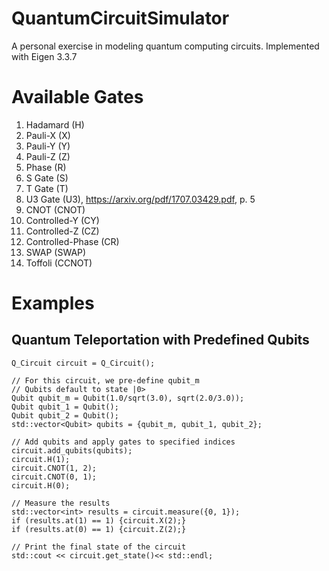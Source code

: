 # QuantumCircuitSimulator

A personal exercise in modeling quantum computing circuits. Implemented with Eigen 3.3.7

# Available Gates
1. Hadamard (H)
2. Pauli-X (X)
3. Pauli-Y (Y)
4. Pauli-Z (Z)
5. Phase (R)
6. S Gate (S)
7. T Gate (T)
8. U3 Gate (U3), https://arxiv.org/pdf/1707.03429.pdf, p. 5
9. CNOT (CNOT)
10. Controlled-Y (CY)
11. Controlled-Z (CZ)
12. Controlled-Phase (CR)
13. SWAP (SWAP)
14. Toffoli (CCNOT)

# Examples
## Quantum Teleportation with Predefined Qubits
    Q_Circuit circuit = Q_Circuit();

    // For this circuit, we pre-define qubit_m
    // Qubits default to state |0>
    Qubit qubit_m = Qubit(1.0/sqrt(3.0), sqrt(2.0/3.0));
    Qubit qubit_1 = Qubit();
    Qubit qubit_2 = Qubit();    
    std::vector<Qubit> qubits = {qubit_m, qubit_1, qubit_2};

    // Add qubits and apply gates to specified indices
    circuit.add_qubits(qubits);
    circuit.H(1);
    circuit.CNOT(1, 2);
    circuit.CNOT(0, 1);
    circuit.H(0);

    // Measure the results
    std::vector<int> results = circuit.measure({0, 1});
    if (results.at(1) == 1) {circuit.X(2);}
    if (results.at(0) == 1) {circuit.Z(2);}

    // Print the final state of the circuit
    std::cout << circuit.get_state()<< std::endl;
